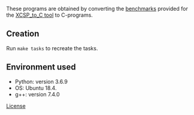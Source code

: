 <!--
This file is part of the SV-Benchmarks collection of verification tasks:
https://github.com/sosy-lab/sv-benchmarks

SPDX-FileCopyrightText: 2020 Dirk Beyer <dirk.beyer@sosy-lab.org>

SPDX-License-Identifier: Apache-2.0
 -->

These programs are obtained by converting the [benchmarks][1] provided for the [XCSP_to_C tool][2] to C-programs.

## Creation

Run `make tasks` to recreate the tasks.

## Environment used

  * Python: version 3.6.9
  * OS: Ubuntu 18.4.
  * g++: version 7.4.0

[License](License)

[1]: https://github.com/vsahil/XCSP3_to_C/tree/master/benchmarks
[2]: https://github.com/vsahil/XCSP3_to_C
